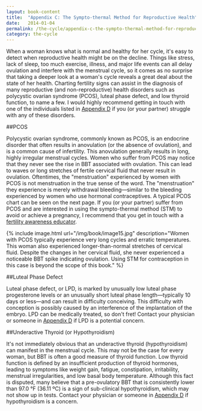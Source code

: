 ```yaml
---
layout: book-content
title:  "Appendix C: The Sympto-thermal Method for Reproductive Health"
date:   2014-01-04
permalink: /the-cycle/appendix-c-the-sympto-thermal-method-for-reproductive-health
category: the-cycle
---
```


When a woman knows what is normal and healthy for her cycle, it's easy to detect when reproductive health might be on the decline. Things like stress, lack of sleep, too much exercise, illness, and major life events can all delay ovulation and interfere with the menstrual cycle, so it comes as no surprise that taking a deeper look at a woman's cycle reveals a great deal about the state of her health. Charting fertility signs can assist in the diagnosis of many reproductive (and non-reproductive) health disorders such as polycystic ovarian syndrome (PCOS), luteal phase defect, and low thyroid function, to name a few. I would highly recommend getting in touch with one of the individuals listed in <a class="text-link" href="/the-cycle/appendix-d-fertility-awareness-and-menstrual-health-resources">Appendix D</a> if you (or your partner) struggle with any of these disorders.


##PCOS


Polycystic ovarian syndrome, commonly known as PCOS, is an endocrine disorder that often results in anovulation (or the absence of ovulation), and is a common cause of infertility. This anovulation generally results in long, highly irregular menstrual cycles. Women who suffer from PCOS may notice that they never see the rise in BBT associated with ovulation. This can lead to waves or long stretches of fertile cervical fluid that never result in ovulation. Oftentimes, the "menstruation" experienced by women with PCOS is not menstruation in the true sense of the word. The "menstruation" they experience is merely withdrawal bleeding&mdash;similar to the bleeding experienced by women who use hormonal contraceptives. A typical PCOS chart can be seen on the next page. If you (or your partner) suffer from PCOS and are interested in using the sympto-thermal method (STM) to avoid or achieve a pregnancy, I recommend that you get in touch with a <a class="text-link" href="/the-cycle/appendix-d-fertility-awareness-and-menstrual-health-resources">fertility awareness educator</a>.


{% include image.html url="/img/book/image15.jpg" description="Women with PCOS typically experience very long cycles and erratic temperatures. This woman also experienced longer-than-normal stretches of cervical fluid. Despite the changes in her cervical fluid, she never experienced a noticeable BBT spike indicating ovulation. Using STM for contraception in this case is beyond the scope of this book." %}


##Luteal Phase Defect


Luteal phase defect, or LPD, is marked by unusually low luteal phase progesterone levels or an unusually short luteal phase length&mdash;typically 10 days or less&mdash;and can result in difficulty conceiving. This difficulty with conception is possibly caused by an interference of the implantation of the embryo. LPD can be medically treated, so don't fret! Contact your physician or someone in <a class="text-link" href="/the-cycle/appendix-d-fertility-awareness-and-menstrual-health-resources">Appendix D</a> if LPD is a potential concern. 


##Underactive Thyroid (or Hypothyroidism)


It's not immediately obvious that an underactive thyroid (hypothyroidism) can manifest in the menstrual cycle. This may not be the case for every woman, but BBT is often a good measure of thyroid function. Low thyroid function is defined by an insufficient production of thyroid hormones, leading to symptoms like weight gain, fatigue, constipation, irritability, menstrual irregularities, and low basal body temperature. Although this fact is disputed, many believe that a pre-ovulatory BBT that is consistently lower than 97.0 °F (36.11 ºC) is a sign of sub-clinical hypothyroidism, which may not show up in tests. Contact your physician or someone in <a class="text-link" href="/the-cycle/appendix-d-fertility-awareness-and-menstrual-health-resources">Appendix D</a> if hypothyroidism is a concern.  
